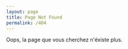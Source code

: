 ```yaml
---
layout: page
title: Page Not Found
permalink: /404
---
```


Oops, la page que vous cherchez n'éxiste plus.